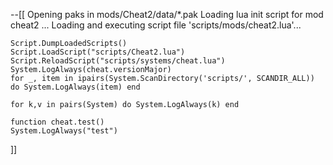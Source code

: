 --[[
    Opening paks in mods/Cheat2/data/*.pak
    Loading lua init script for mod cheat2 ...
    Loading and executing script file 'scripts/mods/cheat2.lua'...

    Script.DumpLoadedScripts()
    Script.LoadScript("scripts/Cheat2.lua")
    Script.ReloadScript("scripts/systems/cheat.lua")
    System.LogAlways(cheat.versionMajor)
    for _, item in ipairs(System.ScanDirectory('scripts/', SCANDIR_ALL)) do System.LogAlways(item) end

    for k,v in pairs(System) do System.LogAlways(k) end

    function cheat.test()
    System.LogAlways("test")
]]